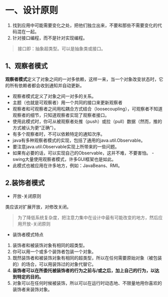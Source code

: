 # 一、设计原则

1. 找到应用中可能需要变化之处，把他们独立出来，不要和那些不需要变化的代码混在一起。
2. 针对接口编程，而不是针对实现编程。

> 接口即：抽象超类型。可以是抽象类或接口。

## 1、观察者模式

**观察者模式**定义了对象之间的一对多依赖，这样一来，当一个对象改变状态时，它的所有依赖者都会收到通知并自动更新。

- 观察者模式定义了对象之间一对多的关系。
- 主题（也就是可观察者）用一个共同的接口来更新观察者
- 观察者和可观察者之间用松耦合方式结合（loosecoupling），可观察者不知道观察者的细节，只知道观察者实现了观察者接口。
- 使用此模式时，你可从被观察者处推（push）或拉（pull）数据（然而，推的方式被认为更“正确”）。
- 有多个观察者时，不可以依赖特定的通知次序。
- java有多种观察者模式的实现，包括了通用的java.util.Observable。
- 要注意java.util.Observable实现上所带来的一些问题。
- 如果有必要的话，可以实现自己的Observable，这并不难，不要害怕。
-swing大量使用观察者模式，许多GUI框架也是如此。
- 此模式也被应用在许多地方，例如：JavaBeans、RMI。

## 2.装饰者模式
- 开放-关闭原则

类应该对扩展开放，对修改关闭。
> 为了降低系统复杂度，把注意力集中在设计中最有可能改变的地方，然后应用开放-关闭原则

- 装饰者模式特点
1. 装饰者和被装饰对象有相同的超类型。
2. 你可以用一个或多个装饰者包装一个对象。
3. 既然装饰者和被装饰对象有相同的超类型，所以在任何需要原始对象（被包装的）的场合，可以用装饰过的对象代替它。
4. **装饰者可以在所委托被装饰者的行为之前与/或之后，加上自己的行为，以达到特定的目的。**
5. 对象可以在任何时候被装饰，所以可以在运行时动态地、不限量地用你喜欢的装饰者来装饰对象。